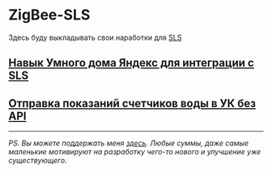 # ZigBee-SLS

Здесь буду выкладывать свои наработки для [SLS](https://slsys.github.io/Gateway/)

## [Навык Умного дома Яндекс для интеграции с SLS](/AliceSkills/funtik/Readme.md)
## [Отправка показаний счетчиков воды в УК без API](/sendCountersToUK/Readme.md)



---

_PS. Вы можете поддержать меня [здесь](https://www.tinkoff.ru/cf/3y9klHwhFuV).  Любые суммы, даже самые маленькие мотивируют на разработку чего-то нового и улучшение уже существующего._